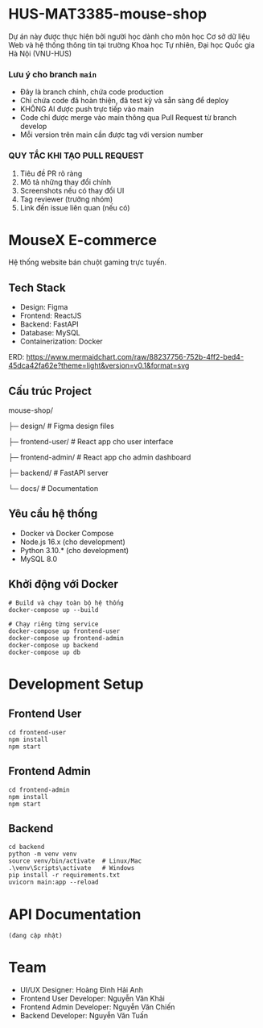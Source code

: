 # HUS-MAT3385-mouse-shop
Dự án này được thực hiện bởi người học dành cho môn học Cơ sở dữ liệu Web và hệ thống thông tin tại trường Khoa học Tự nhiên, Đại học Quốc gia Hà Nội (VNU-HUS)

### Lưu ý cho branch `main`

- Đây là branch chính, chứa code production
- Chỉ chứa code đã hoàn thiện, đã test kỹ và sẵn sàng để deploy
- KHÔNG AI được push trực tiếp vào main
- Code chỉ được merge vào main thông qua Pull Request từ branch develop
- Mỗi version trên main cần được tag với version number

### QUY TẮC KHI TẠO PULL REQUEST
1. Tiêu đề PR rõ ràng
2. Mô tả những thay đổi chính
3. Screenshots nếu có thay đổi UI
4. Tag reviewer (trưởng nhóm)
5. Link đến issue liên quan (nếu có)


# MouseX E-commerce

Hệ thống website bán chuột gaming trực tuyến.


## Tech Stack
- Design: Figma
- Frontend: ReactJS
- Backend: FastAPI
- Database: MySQL
- Containerization: Docker

ERD: https://www.mermaidchart.com/raw/88237756-752b-4ff2-bed4-45dca42fa62e?theme=light&version=v0.1&format=svg

## Cấu trúc Project
mouse-shop/

├─ design/ # Figma design files

├─ frontend-user/ # React app cho user interface

├─ frontend-admin/ # React app cho admin dashboard

├─ backend/ # FastAPI server

└─ docs/ # Documentation


## Yêu cầu hệ thống
- Docker và Docker Compose
- Node.js 16.x (cho development)
- Python 3.10.* (cho development)
- MySQL 8.0


## Khởi động với Docker
```
# Build và chạy toàn bộ hệ thống
docker-compose up --build

# Chạy riêng từng service
docker-compose up frontend-user
docker-compose up frontend-admin
docker-compose up backend
docker-compose up db
```

# Development Setup
## Frontend User
```
cd frontend-user
npm install
npm start
```

## Frontend Admin
```
cd frontend-admin
npm install
npm start
```

## Backend
```
cd backend
python -m venv venv
source venv/bin/activate  # Linux/Mac
.\venv\Scripts\activate   # Windows
pip install -r requirements.txt
uvicorn main:app --reload
```

# API Documentation
    (đang cập nhật)

# Team

- UI/UX Designer: Hoàng Đình Hải Anh  
- Frontend User Developer: Nguyễn Văn Khải  
- Frontend Admin Developer: Nguyễn Văn Chiến  
- Backend Developer: Nguyễn Văn Tuấn  


